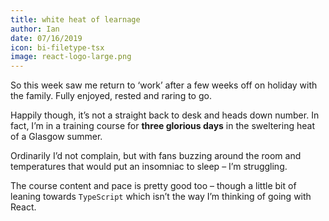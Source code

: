```yaml
---
title: white heat of learnage
author: Ian
date: 07/16/2019
icon: bi-filetype-tsx
image: react-logo-large.png
---
```


So this week saw me return to ‘work’ after a few weeks off on holiday with the family. Fully enjoyed, rested and raring to go.

Happily though, it’s not a straight back to desk and heads down number. In fact, I’m in a training course for **three glorious days** in the sweltering heat of a Glasgow summer.

Ordinarily I’d not complain, but with fans buzzing around the room and temperatures that would put an insomniac to sleep – I’m struggling.

The course content and pace is pretty good too – though a little bit of leaning towards `TypeScript` which isn’t the way I’m thinking of going with React.
